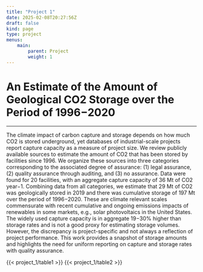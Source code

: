 ```yaml
---
title: "Project 1"
date: 2025-02-08T20:27:56Z
draft: false
kind: page
type: project
menus: 
    main:
        parent: Project
        weight: 1
---
```


# An Estimate of the Amount of Geological CO2 Storage over the Period of 1996−2020

---

The climate impact of carbon capture and storage depends on how much CO2 is stored underground, yet databases of industrial-scale projects report capture capacity as a measure of project size. We review publicly available sources to estimate the amount of CO2 that has been stored by facilities since 1996. We organize these sources into three categories corresponding to the associated degree of assurance: (1) legal assurance, (2) quality assurance through auditing, and (3) no assurance. Data were found for 20 facilities, with an aggregate capture capacity of 36 Mt of  CO2 year−1. Combining data from all categories, we estimate that 29 Mt of CO2 was geologically stored in 2019 and there was cumulative storage of 197 Mt over the period of 1996−2020. These are climate relevant scales commensurate with recent cumulative and ongoing emissions impacts of renewables in some markets, e.g., solar photovoltaics in the United States. The widely used capture capacity is in aggregate 19−30% higher than storage rates and is not a good proxy for estimating storage volumes. However, the discrepancy is project-specific and not always a reflection of project performance. This work provides a snapshot of storage amounts and highlights the need for uniform reporting on capture and storage rates with quality assurance.

{{< project_1/table1 >}}
{{< project_1/table2 >}}
